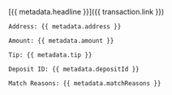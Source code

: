[{{ metadata.headline }}]({{ transaction.link }})

`Address: {{ metadata.address }}`

`Amount: {{ metadata.amount }}`

`Tip: {{ metadata.tip }}`

`Deposit ID: {{ metadata.depositId }}`

`Match Reasons: {{ metadata.matchReasons }}`
